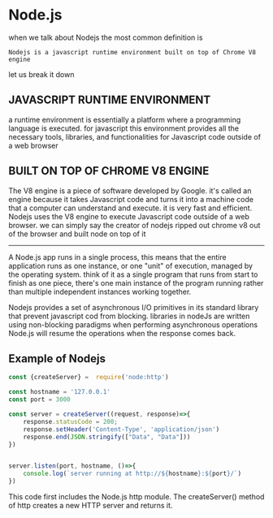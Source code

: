 # Node.js

when we talk about Nodejs the most common definition is 
```
Nodejs is a javascript runtime environment built on top of Chrome V8 engine 
```
let us break it down 

## JAVASCRIPT RUNTIME ENVIRONMENT 

a runtime environment is essentially a platform where a programming language is executed. for javascript this environment provides all the necessary tools, libraries, and functionalities for Javascript code outside of a web browser 

## BUILT ON TOP OF CHROME V8 ENGINE

The V8 engine is a piece of software developed by Google. it's called an engine because it takes Javascript code and turns it into a machine code that a computer can understand and execute. it is very fast and efficient. Nodejs uses the V8 engine to execute Javascript code outside of a web browser.
we can simply say the creator of nodejs ripped out chrome v8 out of the browser and built node on top of it 

--------------------------------------------------------------------
A Node.js app runs in a single process, this means that the entire application runs as one instance, or one "unit" of execution, managed by the operating system. think of it as a single program that runs from start to finish as one piece, there's one main instance of the program running rather than multiple independent instances working together.

Nodejs provides a set of asynchronous I/O primitives in its standard
library that prevent javascript cod from blocking. libraries in nodeJs are written using non-blocking paradigms
when performing asynchronous operations Node.js will resume the operations when the response comes back.


## Example of Nodejs 

```js
const {createServer} =  require('node:http')

const hostname = '127.0.0.1'
const port = 3000

const server = createServer((request, response)=>{
    response.statusCode = 200;
    response.setHeader('Content-Type', 'application/json')
    response.end(JSON.stringify(["Data", "Data"]))
})


server.listen(port, hostname, ()=>{
    console.log(`server running at http://${hostname}:${port}/`)
})


```

This code first includes the Node.js http module.
The createServer() method of http creates a new HTTP server and returns it. 
